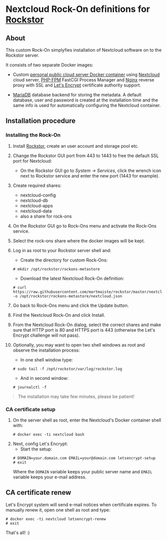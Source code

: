 # Nextcloud Rock-On definitions for [Rockstor](https://rockstor.com)

## About

This custom Rock-On simplyfies installation of Nextcloud software on to the Rockstor server.

It consists of two separate Docker images:

  - Custom [personal public cloud server Docker container](https://hub.docker.com/r/martmaiste/nextcloud/) using [Nextcloud](https://nextcloud.com) cloud server, [PHP-FPM](https://php-fpm.org/) FastCGI Process Manager and [Nginx](https://nginx.org/en/) reverse proxy with SSL and [Let's Encrypt](https://letsencrypt.org/) certificate authority support.

  - [MariaDB](https://hub.docker.com/_/mariadb/) database backend for storing the metadata. A default database, user and password is created at the installation time and the same info is used for automatically configuring the Nextcloud container.

## Installation procedure

### Installing the Rock-On

1. Install [Rockstor](http://rockstor.com/download.html), create an user account and storage pool etc.

1. Change the Rockstor GUI port from 443 to 1443 to free the default SSL port for Nextcloud:

   - On the Rockstor GUI go to _System -> Services_, click the wrench icon next to Rockstor service and enter the new port (1443 for example).

1. Create required shares:

   - nextcloud-config
   - nextcloud-db
   - nextcloud-apps
   - nextcloud-data
   - also a share for rock-ons

1. On the Rockstor GUI go to Rock-Ons menu and activate the Rock-Ons service.
1. Select the rock-ons share where the docker images will be kept.
1. Log in as root to your Rockstor server shell and:
   - Create the directory for custom Rock-Ons:
   ``` console
   # mkdir /opt/rockstor/rockons-metastore
   ```
   - Download the latest Nextcloud Rock-On definition:
   ``` console
   # curl https://raw.githubusercontent.com/martmaiste/rockstor/master/nextcloud/nextcloud.json -o /opt/rockstor/rockons-metastore/nextcloud.json
   ```
1. Go back to Rock-Ons menu and click the Update button.
1. Find the Nextcloud Rock-On and click Install.
1. From the Nextcloud Rock-On dialog, select the correct shares and make sure that HTTP port is 80 and HTTPS port is 443 (otherwise the Let's Encrypt challenge will not pass).
1. Optionally, you may want to open two shell windows as root and observe the installation process:
   - In one shell window type:
   ``` console
   # sudo tail -f /opt/rockstor/var/log/rockstor.log
   ```
   - And in second window:
   ``` console
   # journalctl -f
   ```
   
> The installation may take few minutes, please be patient!

### CA certificate setup

1. On the server shell as root, enter the Nextcloud's Docker container shell with:
   ``` console
   # docker exec -ti nextcloud bash
   ```
1. Next, config Let's Encrypt:
   - Start the setup:
   ``` console
   # DOMAIN=your.domain.com EMAIL=your@domain.com letsencrypt-setup
   # exit
   ```
   Where the `DOMAIN` variable keeps your public server name and `EMAIL` variable keeps your e-mail address.
   
## CA certificate renew
Let's Encrypt system will send e-mail notices when certificate expires. To manually renew it, open one shell as root and type:
   ``` console
   # docker exec -ti nextcloud letsencrypt-renew
   # exit
   ```
   
That's all!  :)
